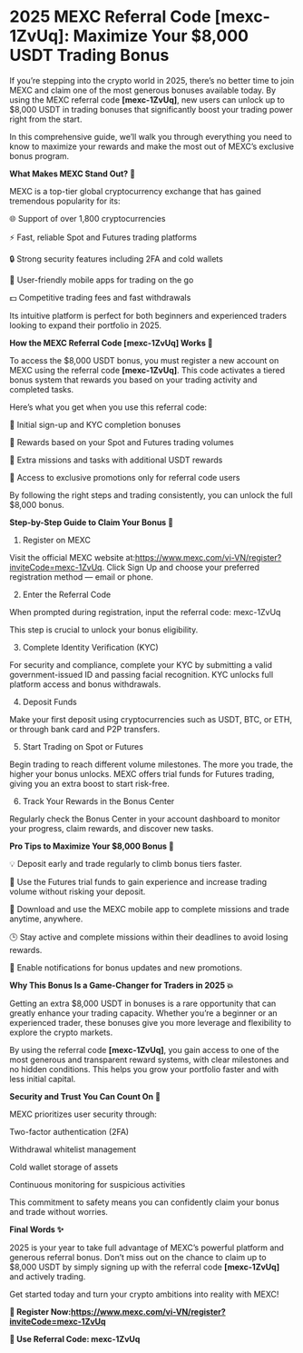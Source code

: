 # 2025 MEXC Referral Code [mexc-1ZvUq]: Maximize Your $8,000 USDT Trading Bonus

If you’re stepping into the crypto world in 2025, there’s no better time to join MEXC and claim one of the most generous bonuses available today. By using the MEXC referral code **[mexc-1ZvUq]**, new users can unlock up to $8,000 USDT in trading bonuses that significantly boost your trading power right from the start.

In this comprehensive guide, we’ll walk you through everything you need to know to maximize your rewards and make the most out of MEXC’s exclusive bonus program.

**What Makes MEXC Stand Out? 🚀**

MEXC is a top-tier global cryptocurrency exchange that has gained tremendous popularity for its:

🌐 Support of over 1,800 cryptocurrencies

⚡ Fast, reliable Spot and Futures trading platforms

🔒 Strong security features including 2FA and cold wallets

📱 User-friendly mobile apps for trading on the go

💵 Competitive trading fees and fast withdrawals

Its intuitive platform is perfect for both beginners and experienced traders looking to expand their portfolio in 2025.

**How the MEXC Referral Code [mexc-1ZvUq] Works 🔑**

To access the $8,000 USDT bonus, you must register a new account on MEXC using the referral code **[mexc-1ZvUq]**. This code activates a tiered bonus system that rewards you based on your trading activity and completed tasks.

Here’s what you get when you use this referral code:

💸 Initial sign-up and KYC completion bonuses

🎯 Rewards based on your Spot and Futures trading volumes

🏅 Extra missions and tasks with additional USDT rewards

🎁 Access to exclusive promotions only for referral code users

By following the right steps and trading consistently, you can unlock the full $8,000 bonus.

**Step-by-Step Guide to Claim Your Bonus 📝**

1. Register on MEXC

Visit the official MEXC website at:https://www.mexc.com/vi-VN/register?inviteCode=mexc-1ZvUq. Click Sign Up and choose your preferred registration method — email or phone.

2. Enter the Referral Code

When prompted during registration, input the referral code: mexc-1ZvUq

This step is crucial to unlock your bonus eligibility.

3. Complete Identity Verification (KYC)

For security and compliance, complete your KYC by submitting a valid government-issued ID and passing facial recognition. KYC unlocks full platform access and bonus withdrawals.

4. Deposit Funds

Make your first deposit using cryptocurrencies such as USDT, BTC, or ETH, or through bank card and P2P transfers.

5. Start Trading on Spot or Futures

Begin trading to reach different volume milestones. The more you trade, the higher your bonus unlocks. MEXC offers trial funds for Futures trading, giving you an extra boost to start risk-free.

6. Track Your Rewards in the Bonus Center

Regularly check the Bonus Center in your account dashboard to monitor your progress, claim rewards, and discover new tasks.

**Pro Tips to Maximize Your $8,000 Bonus 🎯**

💡 Deposit early and trade regularly to climb bonus tiers faster.

🔄 Use the Futures trial funds to gain experience and increase trading volume without risking your deposit.

📲 Download and use the MEXC mobile app to complete missions and trade anytime, anywhere.

🕒 Stay active and complete missions within their deadlines to avoid losing rewards.

🔔 Enable notifications for bonus updates and new promotions.

**Why This Bonus Is a Game-Changer for Traders in 2025 💥**

Getting an extra $8,000 USDT in bonuses is a rare opportunity that can greatly enhance your trading capacity. Whether you’re a beginner or an experienced trader, these bonuses give you more leverage and flexibility to explore the crypto markets.

By using the referral code **[mexc-1ZvUq]**, you gain access to one of the most generous and transparent reward systems, with clear milestones and no hidden conditions. This helps you grow your portfolio faster and with less initial capital.

**Security and Trust You Can Count On 🔐**

MEXC prioritizes user security through:

Two-factor authentication (2FA)

Withdrawal whitelist management

Cold wallet storage of assets

Continuous monitoring for suspicious activities

This commitment to safety means you can confidently claim your bonus and trade without worries.

**Final Words ✨**

2025 is your year to take full advantage of MEXC’s powerful platform and generous referral bonus. Don’t miss out on the chance to claim up to $8,000 USDT by simply signing up with the referral code **[mexc-1ZvUq]** and actively trading.

Get started today and turn your crypto ambitions into reality with MEXC!

**🔗 Register Now:https://www.mexc.com/vi-VN/register?inviteCode=mexc-1ZvUq**

**🔑 Use Referral Code: mexc-1ZvUq**

